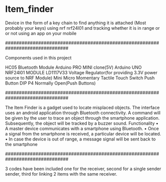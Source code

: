 # Item_finder
Device in the form of a key chain to find anything it is attached (Most probably your keys) using nrf nrf24l01 and tracking whether it is in range or or not using an app on your mobile

###############################################################################

Components used in this project

HC05 Bluetooth Module 
Arduino PRO MINI clone(5V)
Arduino UNO
NRF24l01 MODULE
LD1117V33 Voltage Regulator(for providing 3.3V power source to NRF Module)
Mini Micro Momentary Tactile Touch Switch Push Button DIP P4 Normally Open(Push Buttons)

###############################################################################

The Item Finder is a gadget used to locate misplaced objects. The interface uses an android application through Bluetooth connectivity. A command will be given by the user to trace an object through the smartphone application. Subsequently, the object will be tracked by a buzzer sound.
Functionality
•	A master device communicates with a smartphone using Bluetooth.
•	Once a signal from the smartphone is received, a particular device will be located.
•	In case the device is out of range, a message signal will be sent back to the smartphone

###############################################################################

3 codes have been included
one for the receiver, second for a single sender sender, third for linking 2 items with the same receiver.


